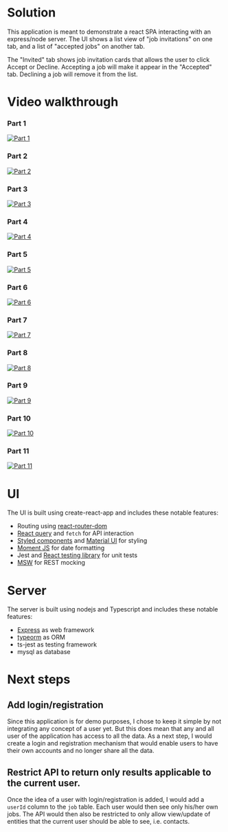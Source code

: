 # Solution
This application is meant to demonstrate a react SPA interacting with an express/node server. The UI shows a list view of "job invitations" on one tab, and a list of "accepted jobs" on another tab. 

The "Invited" tab shows job invitation cards that allows the user to click Accept or Decline. Accepting a job will make it appear in the "Accepted" tab. Declining a job will remove it from the list.

# Video walkthrough
### Part 1
[![Part 1](https://img.youtube.com/vi/o2ZWXkYoY6o/0.jpg)](https://www.youtube.com/watch?v=o2ZWXkYoY6o)

### Part 2
[![Part 2](https://img.youtube.com/vi/vAclv0fB6oI/0.jpg)](https://www.youtube.com/watch?v=vAclv0fB6oI)

### Part 3
[![Part 3](https://img.youtube.com/vi/kMUG454DCbc/0.jpg)](https://www.youtube.com/watch?v=kMUG454DCbc)

### Part 4
[![Part 4](https://img.youtube.com/vi/3tzPFjWVUak/0.jpg)](https://www.youtube.com/watch?v=3tzPFjWVUak)

### Part 5
[![Part 5](https://img.youtube.com/vi/Q9VqiaRTDr4/0.jpg)](https://www.youtube.com/watch?v=Q9VqiaRTDr4)

### Part 6
[![Part 6](https://img.youtube.com/vi/5VNscFN11FY/0.jpg)](https://www.youtube.com/watch?v=5VNscFN11FY)

### Part 7
[![Part 7](https://img.youtube.com/vi/64ckr2QdIu4/0.jpg)](https://www.youtube.com/watch?v=64ckr2QdIu4)

### Part 8
[![Part 8](https://img.youtube.com/vi/uPyBwgPRWYg/0.jpg)](https://www.youtube.com/watch?v=uPyBwgPRWYg)

### Part 9
[![Part 9](https://img.youtube.com/vi/iJUPx0MJBC0/0.jpg)](https://www.youtube.com/watch?v=iJUPx0MJBC0)

### Part 10
[![Part 10](https://img.youtube.com/vi/8_llefYIuV8/0.jpg)](https://www.youtube.com/watch?v=8_llefYIuV8)

### Part 11
[![Part 11](https://img.youtube.com/vi/Tdt3qlKQHe0/0.jpg)](https://www.youtube.com/watch?v=Tdt3qlKQHe0)


# UI
The UI is built using create-react-app and includes these notable features:

- Routing using [react-router-dom](https://reactrouter.com/web/guides/quick-start)
- [React query](https://react-query.tanstack.com/overview) and `fetch` for API interaction
- [Styled components](https://styled-components.com/) and [Material UI](https://material-ui.com/getting-started/installation/) for styling
- [Moment JS](https://momentjs.com/) for date formatting
- Jest and [React testing library](https://testing-library.com/docs/react-testing-library/intro/) for unit tests
- [MSW](https://mswjs.io/docs/) for REST mocking


# Server
The server is built using nodejs and Typescript and includes these notable features:

- [Express](https://expressjs.com/) as web framework
- [typeorm](https://typeorm.io/#/) as ORM
- ts-jest as testing framework
- mysql as database

# Next steps
## Add login/registration
Since this application is for demo purposes, I chose to keep it simple by not integrating any concept of a user yet. But this does mean that any and all user of the application has access to all the data. As a next step, I would create a login and registration mechanism that would enable users to have their own accounts and no longer share all the data.

## Restrict API to return only results applicable to the current user.
Once the idea of a user with login/registration is added, I would add a `userId` column to the `job` table. Each user would then see only his/her own jobs. The API would then also be restricted to only allow view/update of entities that the current user should be able to see, i.e. contacts. 